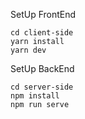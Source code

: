 SetUp FrontEnd
```
cd client-side
yarn install
yarn dev
```

SetUp BackEnd
```
cd server-side
npm install
npm run serve
```
